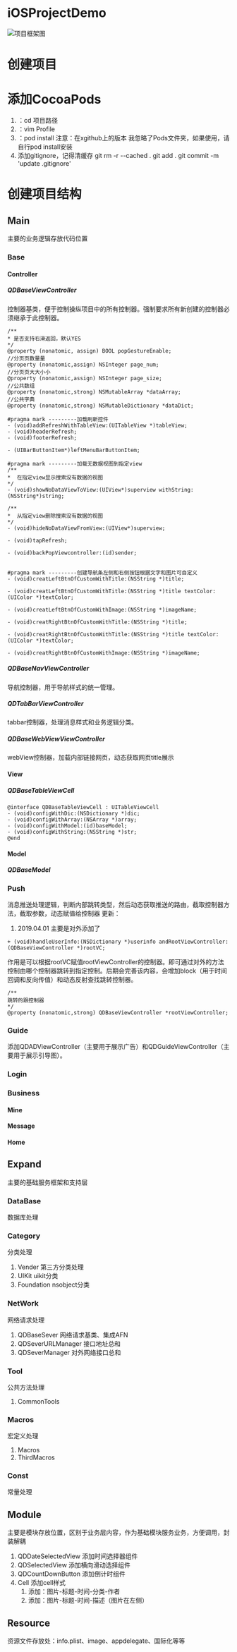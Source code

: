 # iOSProjectDemo
![项目框架图](https://github.com/hbbdsqd/iOSProjectDemo/blob/master/Objective-C%E9%A1%B9%E7%9B%AE%E6%A1%86%E6%9E%B6.jpg)
# 创建项目
# 添加CocoaPods
1. ：cd 项目路径  
2. ：vim Profile  
3. ：pod install
注意：在xgithub上的版本 我忽略了Pods文件夹，如果使用，请自行pod install安装
4. 添加gitignore，记得清缓存
git rm -r --cached .
git add .
git commit -m 'update .gitignore'
# 创建项目结构
## Main
主要的业务逻辑存放代码位置
### Base
#### Controller
##### QDBaseViewController
控制器基类，便于控制操纵项目中的所有控制器。强制要求所有新创建的控制器必须继承于此控制器。
```
/**
* 是否支持右滑返回，默认YES
*/
@property (nonatomic, assign) BOOL popGestureEnable;
//分⻚页数量量
@property (nonatomic,assign) NSInteger page_num;
//分⻚页⼤大⼩小
@property (nonatomic,assign) NSInteger page_size;
//公共数组
@property (nonatomic,strong) NSMutableArray *dataArray;
//公共字典
@property (nonatomic,strong) NSMutableDictionary *dataDict;

#pragma mark ---------加载刷新控件
- (void)addRefreshWithTableView:(UITableView *)tableView;
- (void)headerRefresh;
- (void)footerRefresh;

- (UIBarButtonItem*)leftMenuBarButtonItem;

#pragma mark ---------加载无数据视图到指定view
/**
*  在指定view显示搜索没有数据的视图
*/
- (void)showNoDataViewToView:(UIView*)superview withString:(NSString*)string;

/**
*  从指定view删除搜索没有数据的视图
*/
- (void)hideNoDataViewFromView:(UIView*)superview;

- (void)tapRefresh;

- (void)backPopViewcontroller:(id)sender;


#pragma mark ---------创建导航条左侧和右侧按钮根据文字和图片可自定义
- (void)creatLeftBtnOfCustomWithTitle:(NSString *)title;

- (void)creatLeftBtnOfCustomWithTitle:(NSString *)title textColor:(UIColor *)textColor;

- (void)creatLeftBtnOfCustomWithImage:(NSString *)imageName;

- (void)creatRightBtnOfCustomWithTitle:(NSString *)title;

- (void)creatRightBtnOfCustomWithTitle:(NSString *)title textColor:(UIColor *)textColor;

- (void)creatRightBtnOfCustomWithImage:(NSString *)imageName;
```
##### QDBaseNavViewController
导航控制器，用于导航样式的统一管理。
##### QDTabBarViewController
tabbar控制器，处理消息样式和业务逻辑分类。
##### QDBaseWebViewViewController
webView控制器，加载内部链接网页，动态获取网页title展示

#### View
##### QDBaseTableViewCell
```
@interface QDBaseTableViewCell : UITableViewCell
- (void)configWithDic:(NSDictionary *)dic;
- (void)configWithArray:(NSArray *)array;
- (void)configWithModel:(id)baseModel;
- (void)configWithString:(NSString *)str;
@end
```
#### Model
##### QDBaseModel
### Push
消息推送处理逻辑，判断内部跳转类型，然后动态获取推送的路由，截取控制器方法，截取参数，动态赋值给控制器
更新：
1. 2019.04.01
主要是对外添加了
```
+ (void)handleUserInfo:(NSDictionary *)userinfo andRootViewController:(QDBaseViewController *)rootVC;
```
作用是可以根据rootVC赋值rootViewController的控制器。即可通过对外的方法控制由哪个控制器跳转到指定控制。后期会完善该内容，会增加block（用于时间回调和反向传值）和动态反射查找跳转控制器。
```
/**
跳转的跟控制器
*/
@property (nonatomic,strong) QDBaseViewController *rootViewController;
```
### Guide
添加QDADViewController（主要用于展示广告）和QDGuideViewController（主要用于展示引导图）。
### Login
### Business
#### Mine
#### Message
#### Home
## Expand
主要的基础服务框架和支持层
### DataBase
数据库处理
### Category
分类处理
1. Vender
第三方分类处理
2. UIKit
uikit分类
3. Foundation
nsobject分类
### NetWork
网络请求处理
1. QDBaseSever
网络请求基类、集成AFN
2. QDSeverURLManager
接口地址总和
3. QDSeverManager
对外网络接口总和
### Tool
公共方法处理
1. CommonTools
### Macros
宏定义处理
1. Macros
2. ThirdMacros
### Const
常量处理

## Module
主要是模块存放位置，区别于业务层内容，作为基础模块服务业务，方便调用，封装解耦
1. QDDateSelectedView
添加时间选择器组件
2. QDSelectedView
添加横向滑动选择组件
3. QDCountDownButton
添加倒计时组件
4. Cell
添加cell样式
    1. 添加：图片-标题-时间-分类-作者
    2. 添加：图片-标题-时间-描述（图片在左侧）
## Resource
资源文件存放处：info.plist、image、appdelegate、国际化等等



